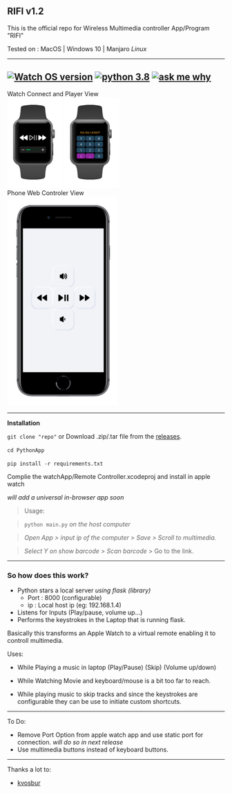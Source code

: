 ## **RIFI v1.2**
This is the official repo for Wireless Multimedia controller App/Program "RIFI"

Tested on : MacOS | Windows 10 | Manjaro *Linux*

---

##  [![Watch OS version](https://img.shields.io/badge/WatchOS-6.1-skyblue?style=flat)](https://www.apple.com/ca/watchos/watchos-6/)   [![python 3.8](https://img.shields.io/badge/Python-3.8.1-brightred?style=flat)](https://www.python.org/)   [![ask me why](https://img.shields.io/badge/Rifi-v0.02-purple?style=flat)](http://aayush.wtf)


  Watch Connect and Player View</br>
  <img src="Images/wc.png" width="128" >
  <img src="Images/wp.png" width="128" ></br>
     Phone Web Controler View</br>
  <img src="Images/ips.png" width="256">
</br>

---
**Installation**

 `git clone "repo"` or Download .zip/.tar file from the [releases](https://github.com/Aayush9029/Rifi/releases).

 `cd PythonApp`

 `pip install -r requirements.txt`

Complie the watchApp/Remote Controller.xcodeproj and install in apple watch

*will add a universal in-browser app soon*


> Usage:

> `python main.py` *on the host computer*

> *Open App > input ip of the computer > Save > Scroll to multimedia.*

> *Select Y on show barcode* > *Scan barcode* > Go to the link.

---

### So how does this work?

- Python stars a local server *using flask (library)* 
  - Port : 8000 (configurable)
  - ip : Local host ip (eg: 192.168.1.4)
- Listens for Inputs (Play/pause, volume up...)
- Performs the keystrokes in the Laptop that is running flask.



Basically this transforms an Apple Watch to a virtual remote enabling it to controll multimedia.

Uses:

- While Playing a music in laptop (Play/Pause) (Skip) (Volume up/down) 

- While Watching Movie and keyboard/mouse is a bit too far to reach.

- While playing music to skip tracks and since the keystrokes are configurable they can be use to initiate custom shortcuts.

---

To Do:
- Remove Port Option from apple watch app and use static port for connection. *will do so in next release*
- Use multimedia buttons instead of keyboard buttons.

---
  

Thanks a lot to:
- [kvosbur](https://github.com/kvosbur)
